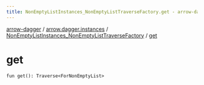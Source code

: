 ```yaml
---
title: NonEmptyListInstances_NonEmptyListTraverseFactory.get - arrow-dagger
---
```


[arrow-dagger](../../index.html) / [arrow.dagger.instances](../index.html) / [NonEmptyListInstances_NonEmptyListTraverseFactory](index.html) / [get](./get.html)

# get

`fun get(): Traverse<ForNonEmptyList>`